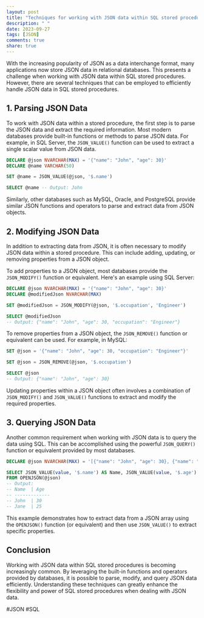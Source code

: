 ```yaml
---
layout: post
title: "Techniques for working with JSON data within SQL stored procedures"
description: " "
date: 2023-09-27
tags: [JSON]
comments: true
share: true
---
```


With the increasing popularity of JSON as a data interchange format, many applications now store JSON data in relational databases. This presents a challenge when working with JSON data within SQL stored procedures. However, there are several techniques that can be employed to efficiently handle JSON data in SQL stored procedures. 

## 1. Parsing JSON Data

To work with JSON data within a stored procedure, the first step is to parse the JSON data and extract the required information. Most modern databases provide built-in functions or methods to parse JSON data. For example, in SQL Server, the `JSON_VALUE()` function can be used to extract a single scalar value from JSON data. 

```sql
DECLARE @json NVARCHAR(MAX) = '{"name": "John", "age": 30}'
DECLARE @name VARCHAR(50)

SET @name = JSON_VALUE(@json, '$.name')

SELECT @name -- Output: John
```

Similarly, other databases such as MySQL, Oracle, and PostgreSQL provide similar JSON functions and operators to parse and extract data from JSON objects.

## 2. Modifying JSON Data

In addition to extracting data from JSON, it is often necessary to modify JSON data within a stored procedure. This can include adding, updating, or removing properties from a JSON object.

To add properties to a JSON object, most databases provide the `JSON_MODIFY()` function or equivalent. Here's an example using SQL Server:

```sql
DECLARE @json NVARCHAR(MAX) = '{"name": "John", "age": 30}'
DECLARE @modifiedJson NVARCHAR(MAX)

SET @modifiedJson = JSON_MODIFY(@json, '$.occupation', 'Engineer')

SELECT @modifiedJson
-- Output: {"name": "John", "age": 30, "occupation": "Engineer"}
```

To remove properties from a JSON object, the `JSON_REMOVE()` function or equivalent can be used. For example, in MySQL:

```sql
SET @json = '{"name": "John", "age": 30, "occupation": "Engineer"}'

SET @json = JSON_REMOVE(@json, '$.occupation')

SELECT @json
-- Output: {"name": "John", "age": 30}
```

Updating properties within a JSON object often involves a combination of `JSON_MODIFY()` and `JSON_VALUE()` functions to extract and modify the required properties.

## 3. Querying JSON Data

Another common requirement when working with JSON data is to query the data using SQL. This can be accomplished using the powerful `JSON_QUERY()` function or equivalent provided by most databases. 

```sql
DECLARE @json NVARCHAR(MAX) = '[{"name": "John", "age": 30}, {"name": "Jane", "age": 25}]'

SELECT JSON_VALUE(value, '$.name') AS Name, JSON_VALUE(value, '$.age') AS Age
FROM OPENJSON(@json)
-- Output:
-- Name  | Age
-- -------------
-- John  | 30
-- Jane  | 25
```

This example demonstrates how to extract data from a JSON array using the `OPENJSON()` function (or equivalent) and then use `JSON_VALUE()` to extract specific properties.

## Conclusion

Working with JSON data within SQL stored procedures is becoming increasingly common. By leveraging the built-in functions and operators provided by databases, it is possible to parse, modify, and query JSON data efficiently. Understanding these techniques can greatly enhance the flexibility and power of SQL stored procedures when dealing with JSON data.

#JSON #SQL